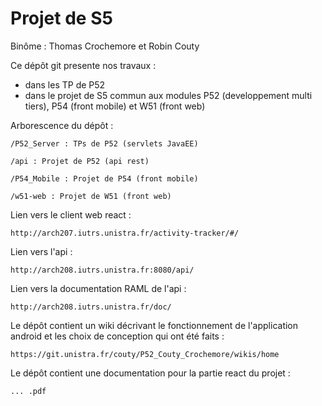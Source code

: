 Projet de S5
============


Binôme : Thomas Crochemore et Robin Couty


Ce dépôt git presente nos travaux :
- dans les TP de P52 
- dans le projet de S5 commun aux modules P52 (developpement multi tiers), P54 (front mobile) et W51 (front web)


Arborescence du dépôt :

    /P52_Server : TPs de P52 (servlets JavaEE)

    /api : Projet de P52 (api rest)

    /P54_Mobile : Projet de P54 (front mobile)
    
    /w51-web : Projet de W51 (front web)
    
Lien vers le client web react :

    http://arch207.iutrs.unistra.fr/activity-tracker/#/
    
Lien vers l'api :

    http://arch208.iutrs.unistra.fr:8080/api/

Lien vers la documentation RAML de l'api :

    http://arch208.iutrs.unistra.fr/doc/
   
Le dépôt contient un wiki décrivant le fonctionnement de l'application android et les choix de conception qui ont été faits :

    https://git.unistra.fr/couty/P52_Couty_Crochemore/wikis/home
    
Le dépôt contient une documentation pour la partie react du projet :

    ... .pdf